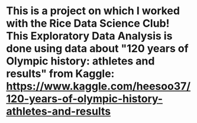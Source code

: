 # This is a project on which I worked with the Rice Data Science Club! This Exploratory Data Analysis is done using data about "120 years of Olympic history: athletes and results" from Kaggle: https://www.kaggle.com/heesoo37/120-years-of-olympic-history-athletes-and-results
